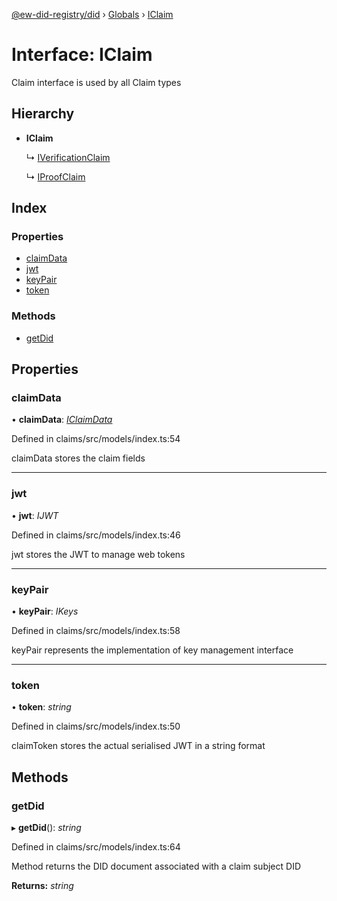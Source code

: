 [@ew-did-registry/did](../README.md) › [Globals](../globals.md) › [IClaim](iclaim.md)

# Interface: IClaim

Claim interface is used by all Claim types

## Hierarchy

* **IClaim**

  ↳ [IVerificationClaim](iverificationclaim.md)

  ↳ [IProofClaim](iproofclaim.md)

## Index

### Properties

* [claimData](iclaim.md#claimdata)
* [jwt](iclaim.md#jwt)
* [keyPair](iclaim.md#keypair)
* [token](iclaim.md#token)

### Methods

* [getDid](iclaim.md#getdid)

## Properties

###  claimData

• **claimData**: *[IClaimData](iclaimdata.md)*

Defined in claims/src/models/index.ts:54

claimData stores the claim fields

___

###  jwt

• **jwt**: *IJWT*

Defined in claims/src/models/index.ts:46

jwt stores the JWT to manage web tokens

___

###  keyPair

• **keyPair**: *IKeys*

Defined in claims/src/models/index.ts:58

keyPair represents the implementation of key management interface

___

###  token

• **token**: *string*

Defined in claims/src/models/index.ts:50

claimToken stores the actual serialised JWT in a string format

## Methods

###  getDid

▸ **getDid**(): *string*

Defined in claims/src/models/index.ts:64

Method returns the DID document associated with a claim subject DID

**Returns:** *string*
